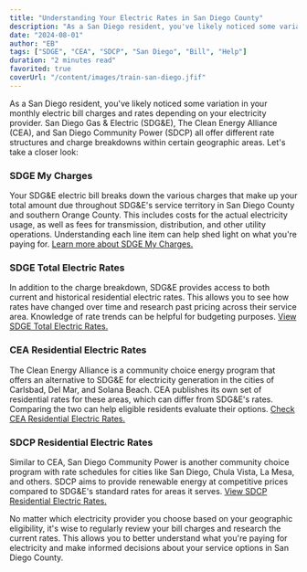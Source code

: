 ```yaml
---
title: "Understanding Your Electric Rates in San Diego County"
description: "As a San Diego resident, you've likely noticed some variation in your monthly electric bill charges and rates depending on your electricity provider. Here is how to navigate them."
date: "2024-08-01"
author: "EB"
tags: ["SDGE", "CEA", "SDCP", "San Diego", "Bill", "Help"]
duration: "2 minutes read"
favorited: true
coverUrl: "/content/images/train-san-diego.jfif"
---
```


As a San Diego resident, you've likely noticed some variation in your monthly electric bill charges and rates depending on your electricity provider. San Diego Gas & Electric (SDG&E), The Clean Energy Alliance (CEA), and San Diego Community Power (SDCP) all offer different rate structures and charge breakdowns within certain geographic areas. Let's take a closer look:

### SDGE My Charges

Your SDG&E electric bill breaks down the various charges that make up your total amount due throughout SDG&E's service territory in San Diego County and southern Orange County. This includes costs for the actual electricity usage, as well as fees for transmission, distribution, and other utility operations. Understanding each line item can help shed light on what you're paying for. [Learn more about SDGE My Charges.](https://www.sdge.com/mybill)

### SDGE Total Electric Rates

In addition to the charge breakdown, SDG&E provides access to both current and historical residential electric rates. This allows you to see how rates have changed over time and research past pricing across their service area. Knowledge of rate trends can be helpful for budgeting purposes. [View SDGE Total Electric Rates.](https://www.sdge.com/total-electric-rates)

### CEA Residential Electric Rates

The Clean Energy Alliance is a community choice energy program that offers an alternative to SDG&E for electricity generation in the cities of Carlsbad, Del Mar, and Solana Beach. CEA publishes its own set of residential rates for these areas, which can differ from SDG&E's rates. Comparing the two can help eligible residents evaluate their options. [Check CEA Residential Electric Rates.](https://thecleanenergyalliance.org/residential-rates/)

### SDCP Residential Electric Rates

Similar to CEA, San Diego Community Power is another community choice program with rate schedules for cities like San Diego, Chula Vista, La Mesa, and others. SDCP aims to provide renewable energy at competitive prices compared to SDG&E's standard rates for areas it serves. [View SDCP Residential Electric Rates.](https://sdcommunitypower.org/billing-rates/residential-rates/)

No matter which electricity provider you choose based on your geographic eligibility, it's wise to regularly review your bill charges and research the current rates. This allows you to better understand what you're paying for electricity and make informed decisions about your service options in San Diego County. 
